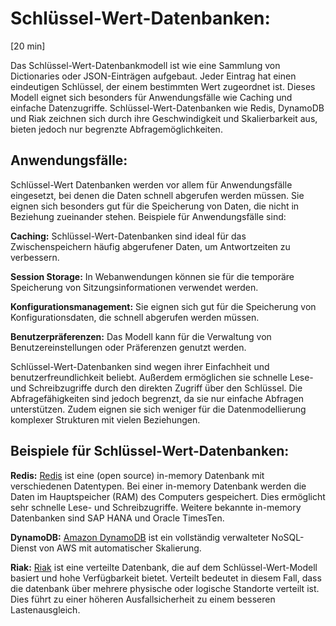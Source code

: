 # Schlüssel-Wert-Datenbanken:
[20 min]

Das Schlüssel-Wert-Datenbankmodell ist wie eine Sammlung von Dictionaries oder JSON-Einträgen aufgebaut. Jeder Eintrag hat einen eindeutigen Schlüssel, der einem bestimmten Wert zugeordnet ist. Dieses Modell eignet sich besonders für Anwendungsfälle wie Caching und einfache Datenzugriffe. Schlüssel-Wert-Datenbanken wie Redis, DynamoDB und Riak zeichnen sich durch ihre Geschwindigkeit und Skalierbarkeit aus, bieten jedoch nur begrenzte Abfragemöglichkeiten.


## Anwendungsfälle:

Schlüssel-Wert Datenbanken werden vor allem für Anwendungsfälle eingesetzt, bei denen die Daten schnell abgerufen werden müssen. Sie eignen sich besonders gut für die Speicherung von Daten, die nicht in Beziehung zueinander stehen. Beispiele für Anwendungsfälle sind:

**Caching:**
Schlüssel-Wert-Datenbanken sind ideal für das Zwischenspeichern häufig abgerufener Daten, um Antwortzeiten zu verbessern.

**Session Storage:**
In Webanwendungen können sie für die temporäre Speicherung von Sitzungsinformationen verwendet werden.

**Konfigurationsmanagement:**
Sie eignen sich gut für die Speicherung von Konfigurationsdaten, die schnell abgerufen werden müssen.

**Benutzerpräferenzen:**
Das Modell kann für die Verwaltung von Benutzereinstellungen oder Präferenzen genutzt werden.



Schlüssel-Wert-Datenbanken sind wegen ihrer Einfachheit und benutzerfreundlichkeit beliebt. Außerdem ermöglichen sie schnelle Lese- und Schreibzugriffe durch den direkten Zugriff über den Schlüssel. Die Abfragefähigkeiten sind jedoch begrenzt, da sie nur einfache Abfragen unterstützen. Zudem eignen sie sich weniger für die Datenmodellierung komplexer Strukturen mit vielen Beziehungen.


## Beispiele für Schlüssel-Wert-Datenbanken:

**Redis:**
[Redis](https://redis.io/) ist eine (open source) in-memory Datenbank mit verschiedenen Datentypen. Bei einer in-memory Datenbank werden die Daten im Hauptspeicher (RAM) des Computers gespeichert. Dies ermöglicht sehr schnelle Lese- und Schreibzugriffe. Weitere bekannte in-memory Datenbanken sind SAP HANA und Oracle TimesTen.

**DynamoDB:**
[Amazon DynamoDB](https://aws.amazon.com/de/pm/dynamodb/?trk=58f15612-f60c-490d-9d44-26c72f72475f&sc_channel=ps&ef_id=Cj0KCQiAtOmsBhCnARIsAGPa5yZ2Fe0j9OjxssBVbvPmKIu8RSaEO0I1iOPNl4pSJGO1EffS2jX68QwaAqK9EALw_wcB:G:s&s_kwcid=AL!4422!3!645186177823!e!!g!!dynamodb!19571721591!143945626974&gclid=Cj0KCQiAtOmsBhCnARIsAGPa5yZ2Fe0j9OjxssBVbvPmKIu8RSaEO0I1iOPNl4pSJGO1EffS2jX68QwaAqK9EALw_wcB) ist ein vollständig verwalteter NoSQL-Dienst von AWS mit automatischer Skalierung.

**Riak:**
[Riak](https://riak.com/index.html) ist eine verteilte Datenbank, die auf dem Schlüssel-Wert-Modell basiert und hohe Verfügbarkeit bietet. Verteilt bedeutet in diesem Fall, dass die datenbank über mehrere physische oder logische Standorte verteilt ist. Dies führt zu einer höheren Ausfallsicherheit zu einem besseren Lastenausgleich.